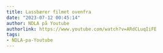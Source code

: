 ```yaml
---
title: Lassbærer filmet ovenfra
date: "2023-07-12 00:45:14"
author: NDLA på Youtube
authorlink: https://www.youtube.com/watch?v=ARdCLuqIiFE
tags:
- NDLA-pa-Youtube
---
```

